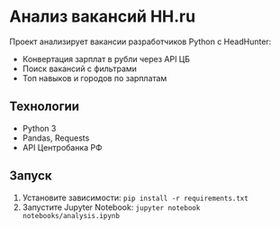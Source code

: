 # Анализ вакансий HH.ru

Проект анализирует вакансии разработчиков Python с HeadHunter:
- Конвертация зарплат в рубли через API ЦБ
- Поиск вакансий с фильтрами
- Топ навыков и городов по зарплатам

## Технологии
- Python 3
- Pandas, Requests
- API Центробанка РФ

## Запуск
1. Установите зависимости: `pip install -r requirements.txt`
2. Запустите Jupyter Notebook: `jupyter notebook notebooks/analysis.ipynb`
